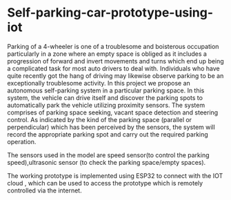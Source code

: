 # Self-parking-car-prototype-using-iot
Parking of a 4-wheeler is one of a troublesome and boisterous occupation particularly in a zone where an empty space is obliged as it includes a progression of forward and invert movements and turns which end up being a complicated task for most auto drivers to deal with. Individuals who have quite recently got the hang of driving may likewise observe parking to be an exceptionally troublesome activity. In this project we propose an autonomous self-parking system in a particular parking space. In this system, the vehicle can drive itself and discover the parking spots to automatically park the vehicle utilizing proximity sensors. The system comprises of parking space seeking, vacant space detection and steering control. As indicated by the kind of the parking space (parallel or perpendicular) which has been perceived by the sensors, the system will record the appropriate parking spot and carry out the required parking operation. 

The sensors used in the model are speed sensor(to control the parking speed),ultrasonic sensor (to check the parking space/empty spaces).

The working prototype is implemented  using ESP32 to connect  with the IOT cloud , which can be used to access the prototype which is remotely controlled via the internet.

